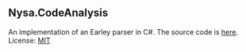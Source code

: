 ## Nysa.CodeAnalysis
An implementation of an Earley parser in C#.  The source code is [here](https://github.com/slowsigma/Nysa/tree/master/Nysa.CodeAnalysis "github").
License: [MIT](https://mit-license.org/ "MIT")
